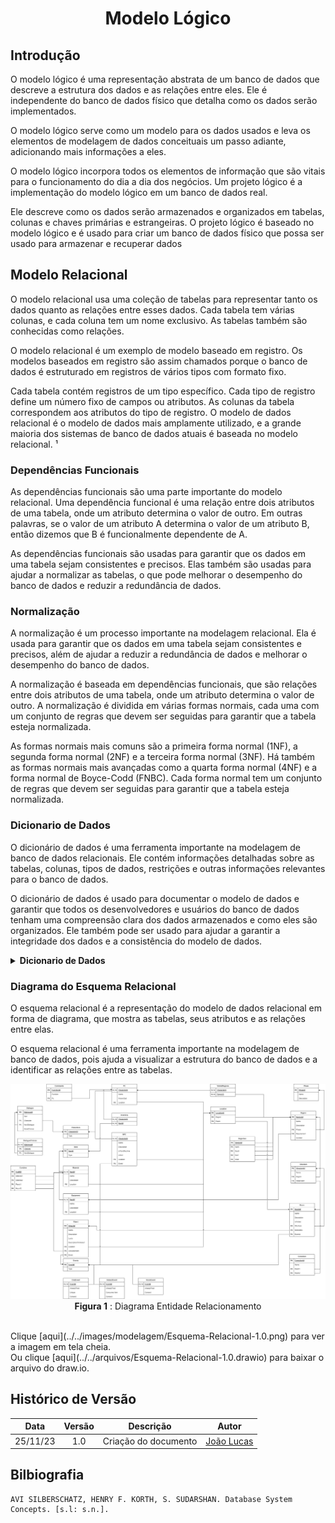 <center>

# <a>Modelo Lógico</a>
</center>

## <a>Introdução</a>
O modelo lógico é uma representação abstrata de um banco de dados que descreve a estrutura dos dados e as relações entre eles. Ele é independente do banco de dados físico que detalha como os dados serão implementados. 

O modelo lógico serve como um modelo para os dados usados e leva os elementos de modelagem de dados conceituais um passo adiante, adicionando mais informações a eles. 

O modelo lógico incorpora todos os elementos de informação que são vitais para o funcionamento do dia a dia dos negócios. Um projeto lógico é a implementação do modelo lógico em um banco de dados real. 

Ele descreve como os dados serão armazenados e organizados em tabelas, colunas e chaves primárias e estrangeiras. O projeto lógico é baseado no modelo lógico e é usado para criar um banco de dados físico que possa ser usado para armazenar e recuperar dados


## <a>Modelo Relacional</a>
O modelo relacional usa uma coleção de tabelas para representar tanto os dados quanto as relações entre esses dados. Cada tabela tem várias colunas, e cada coluna tem um nome exclusivo. As tabelas também são conhecidas como relações. 

O modelo relacional é um exemplo de modelo baseado em registro. Os modelos baseados em registro são assim chamados porque o banco de dados é estruturado em registros de vários tipos com formato fixo. 

Cada tabela contém registros de um tipo específico. Cada tipo de registro define um número fixo de campos ou atributos. As colunas da tabela correspondem aos atributos do tipo de registro. O modelo de dados relacional é o modelo de dados mais amplamente utilizado, e a grande maioria dos sistemas de banco de dados atuais é baseada no modelo relacional. ¹

### <a>Dependências Funcionais</a>
As dependências funcionais são uma parte importante do modelo relacional. Uma dependência funcional é uma relação entre dois atributos de uma tabela, onde um atributo determina o valor de outro. Em outras palavras, se o valor de um atributo A determina o valor de um atributo B, então dizemos que B é funcionalmente dependente de A.

 As dependências funcionais são usadas para garantir que os dados em uma tabela sejam consistentes e precisos. Elas também são usadas para ajudar a normalizar as tabelas, o que pode melhorar o desempenho do banco de dados e reduzir a redundância de dados.

### <a>Normalização</a>
A normalização é um processo importante na modelagem relacional. Ela é usada para garantir que os dados em uma tabela sejam consistentes e precisos, além de ajudar a reduzir a redundância de dados e melhorar o desempenho do banco de dados. 

A normalização é baseada em dependências funcionais, que são relações entre dois atributos de uma tabela, onde um atributo determina o valor de outro. A normalização é dividida em várias formas normais, cada uma com um conjunto de regras que devem ser seguidas para garantir que a tabela esteja normalizada. 

As formas normais mais comuns são a primeira forma normal (1NF), a segunda forma normal (2NF) e a terceira forma normal (3NF). Há também as formas normais mais avançadas como a quarta forma normal (4NF) e a forma normal de Boyce-Codd (FNBC). Cada forma normal tem um conjunto de regras que devem ser seguidas para garantir que a tabela esteja normalizada. 

### <a>Dicionario de Dados</a>
O dicionário de dados é uma ferramenta importante na modelagem de banco de dados relacionais. Ele contém informações detalhadas sobre as tabelas, colunas, tipos de dados, restrições e outras informações relevantes para o banco de dados. 

O dicionário de dados é usado para documentar o modelo de dados e garantir que todos os desenvolvedores e usuários do banco de dados tenham uma compreensão clara dos dados armazenados e como eles são organizados. Ele também pode ser usado para ajudar a garantir a integridade dos dados e a consistência do modelo de dados.

<details>
<summary><strong>Dicionario de Dados</strong></summary>
<center>
<table>
    <tr>
        <th style="text-align:center;vertical-align: middle; border: 1px solid #a3a3a3;">Tabela</th>
        <td style="text-align:center;vertical-align: middle; border: 1px solid #a3a3a3;" colspan="4">Phase</td>
    </tr>
    <tr>
        <th style="text-align:center;vertical-align: middle; border: 1px solid #a3a3a3;">Nome</th>
        <th style="text-align:center;vertical-align: middle; border: 1px solid #a3a3a3;">Descrição</th>
        <th style="text-align:center;vertical-align: middle; border: 1px solid #a3a3a3;">Tipo de Dado</th>
        <th style="text-align:center;vertical-align: middle; border: 1px solid #a3a3a3;">Tamanho</th>
        <th style="text-align:center;vertical-align: middle; border: 1px solid #a3a3a3;">Restrições de Dominio</th>
    </tr>
    <tr>
        <td style="text-align:center;vertical-align: middle; border: 1px solid #a3a3a3;">PhaseId</td>
        <td style="text-align:center;vertical-align: middle; border: 1px solid #a3a3a3;">Identificador unico da fase</td>
        <td style="text-align:center;vertical-align: middle; border: 1px solid #a3a3a3;">Serial</td>
        <td style="text-align:center;vertical-align: middle; border: 1px solid #a3a3a3;"></td>
        <td style="text-align:center;vertical-align: middle; border: 1px solid #a3a3a3;">PK</td>
    </tr>
    <tr>
        <td style="text-align:center;vertical-align: middle; border: 1px solid #a3a3a3;">Name</td>
        <td style="text-align:center;vertical-align: middle; border: 1px solid #a3a3a3;">Nome da fase</td>
        <td style="text-align:center;vertical-align: middle; border: 1px solid #a3a3a3;">Varchar</td>
        <td style="text-align:center;vertical-align: middle; border: 1px solid #a3a3a3;">20</td>
        <td style="text-align:center;vertical-align: middle; border: 1px solid #a3a3a3;">Unique / Not Null</td>
    </tr>
    <tr>
        <td style="text-align:center;vertical-align: middle; border: 1px solid #a3a3a3;">Description</td>
        <td style="text-align:center;vertical-align: middle; border: 1px solid #a3a3a3;">Descrição da fase</td>
        <td style="text-align:center;vertical-align: middle; border: 1px solid #a3a3a3;">Varchar</td>
        <td style="text-align:center;vertical-align: middle; border: 1px solid #a3a3a3;">250</td>
        <td style="text-align:center;vertical-align: middle; border: 1px solid #a3a3a3;">Not Null</td>
    </tr>
</table>
<table>
    <tr>
        <th style="text-align:center;vertical-align: middle; border: 1px solid #a3a3a3;">Tabela</th>
        <td style="text-align:center;vertical-align: middle; border: 1px solid #a3a3a3;" colspan="4">Region</td>
    </tr>
    <tr>
        <th style="text-align:center;vertical-align: middle; border: 1px solid #a3a3a3;">Nome</th>
        <th style="text-align:center;vertical-align: middle; border: 1px solid #a3a3a3;">Descrição</th>
        <th style="text-align:center;vertical-align: middle; border: 1px solid #a3a3a3;">Tipo de Dado</th>
        <th style="text-align:center;vertical-align: middle; border: 1px solid #a3a3a3;">Tamanho</th>
        <th style="text-align:center;vertical-align: middle; border: 1px solid #a3a3a3;">Restrições de Dominio</th>
    </tr>
    <tr>
        <td style="text-align:center;vertical-align: middle; border: 1px solid #a3a3a3;">RegionId</td>
        <td style="text-align:center;vertical-align: middle; border: 1px solid #a3a3a3;">Identificador unico da região</td>
        <td style="text-align:center;vertical-align: middle; border: 1px solid #a3a3a3;">Serial</td>
        <td style="text-align:center;vertical-align: middle; border: 1px solid #a3a3a3;"></td>
        <td style="text-align:center;vertical-align: middle; border: 1px solid #a3a3a3;">PK</td>
    </tr>
    <tr>
        <td style="text-align:center;vertical-align: middle; border: 1px solid #a3a3a3;">Name</td>
        <td style="text-align:center;vertical-align: middle; border: 1px solid #a3a3a3;">Nome da região</td>
        <td style="text-align:center;vertical-align: middle; border: 1px solid #a3a3a3;">Varchar</td>
        <td style="text-align:center;vertical-align: middle; border: 1px solid #a3a3a3;">20</td>
        <td style="text-align:center;vertical-align: middle; border: 1px solid #a3a3a3;">Unique / Not Null</td>
    </tr>
    <tr>
        <td style="text-align:center;vertical-align: middle; border: 1px solid #a3a3a3;">Description</td>
        <td style="text-align:center;vertical-align: middle; border: 1px solid #a3a3a3;">Descrição da região</td>
        <td style="text-align:center;vertical-align: middle; border: 1px solid #a3a3a3;">Varchar</td>
        <td style="text-align:center;vertical-align: middle; border: 1px solid #a3a3a3;">250</td>
        <td style="text-align:center;vertical-align: middle; border: 1px solid #a3a3a3;">Not Null</td>
    </tr>
    <tr>
        <td style="text-align:center;vertical-align: middle; border: 1px solid #a3a3a3;">Phase</td>
        <td style="text-align:center;vertical-align: middle; border: 1px solid #a3a3a3;">Chave estrangeira para <br>fase que a região Pertence</td>
        <td style="text-align:center;vertical-align: middle; border: 1px solid #a3a3a3;">Int</td>
        <td style="text-align:center;vertical-align: middle; border: 1px solid #a3a3a3;"></td>
        <td style="text-align:center;vertical-align: middle; border: 1px solid #a3a3a3;">FK / Not Null</td>
    </tr>
    <tr>
        <td style="text-align:center;vertical-align: middle; border: 1px solid #a3a3a3;">Requirement</td>
        <td style="text-align:center;vertical-align: middle; border: 1px solid #a3a3a3;">Chave estrangeira para <br>Equipment que representa um item <br>necessario para entrar na regiao</td>
        <td style="text-align:center;vertical-align: middle; border: 1px solid #a3a3a3;">Int</td>
        <td style="text-align:center;vertical-align: middle; border: 1px solid #a3a3a3;"></td>
        <td style="text-align:center;vertical-align: middle; border: 1px solid #a3a3a3;">FK</td>
    </tr>
    <tr>
        <td style="text-align:center;vertical-align: middle; border: 1px solid #a3a3a3;">IsVisited</td>
        <td style="text-align:center;vertical-align: middle; border: 1px solid #a3a3a3;">Marcador de região nunca visitada</td>
        <td style="text-align:center;vertical-align: middle; border: 1px solid #a3a3a3;">Boolean</td>
        <td style="text-align:center;vertical-align: middle; border: 1px solid #a3a3a3;"></td>
        <td style="text-align:center;vertical-align: middle; border: 1px solid #a3a3a3;">Default FALSE</td>
    </tr>
</table>
<table>
    <tr>
        <th style="text-align:center;vertical-align: middle; border: 1px solid #a3a3a3;">Tabela</th>
        <td style="text-align:center;vertical-align: middle; border: 1px solid #a3a3a3;" colspan="4">RegionGeo</td>
    </tr>
    <tr>
        <th style="text-align:center;vertical-align: middle; border: 1px solid #a3a3a3;">Nome</th>
        <th style="text-align:center;vertical-align: middle; border: 1px solid #a3a3a3;">Descrição</th>
        <th style="text-align:center;vertical-align: middle; border: 1px solid #a3a3a3;">Tipo de Dado</th>
        <th style="text-align:center;vertical-align: middle; border: 1px solid #a3a3a3;">Tamanho</th>
        <th style="text-align:center;vertical-align: middle; border: 1px solid #a3a3a3;">Restrições de Dominio</th>
    </tr>
    <tr>
        <td style="text-align:center;vertical-align: middle; border: 1px solid #a3a3a3;">RegionId</td>
        <td style="text-align:center;vertical-align: middle; border: 1px solid #a3a3a3;">Chave estrangeira para regiao e<br>Identificador unico de RegionGeo</td>
        <td style="text-align:center;vertical-align: middle; border: 1px solid #a3a3a3;">Int</td>
        <td style="text-align:center;vertical-align: middle; border: 1px solid #a3a3a3;"></td>
        <td style="text-align:center;vertical-align: middle; border: 1px solid #a3a3a3;">PK / FK</td>
    </tr>
    <tr>
        <td style="text-align:center;vertical-align: middle; border: 1px solid #a3a3a3;">North</td>
        <td style="text-align:center;vertical-align: middle; border: 1px solid #a3a3a3;">Chave estrangeira referenciando <br>o id da região que intentifica a região Norte</td>
        <td style="text-align:center;vertical-align: middle; border: 1px solid #a3a3a3;">Int</td>
        <td style="text-align:center;vertical-align: middle; border: 1px solid #a3a3a3;"></td>
        <td style="text-align:center;vertical-align: middle; border: 1px solid #a3a3a3;">FK</td>
    </tr>
    <tr>
        <td style="text-align:center;vertical-align: middle; border: 1px solid #a3a3a3;">South</td>
        <td style="text-align:center;vertical-align: middle; border: 1px solid #a3a3a3;">Chave estrangeira referenciando <br>o id da região que intentifica a região Sul</td>
        <td style="text-align:center;vertical-align: middle; border: 1px solid #a3a3a3;">Int</td>
        <td style="text-align:center;vertical-align: middle; border: 1px solid #a3a3a3;"></td>
        <td style="text-align:center;vertical-align: middle; border: 1px solid #a3a3a3;">FK</td>
    </tr>
    <tr>
        <td style="text-align:center;vertical-align: middle; border: 1px solid #a3a3a3;">East</td>
        <td style="text-align:center;vertical-align: middle; border: 1px solid #a3a3a3;">Chave estrangeira referenciando <br>o id da região que intentifica a região Leste</td>
        <td style="text-align:center;vertical-align: middle; border: 1px solid #a3a3a3;">Int</td>
        <td style="text-align:center;vertical-align: middle; border: 1px solid #a3a3a3;"></td>
        <td style="text-align:center;vertical-align: middle; border: 1px solid #a3a3a3;">FK</td>
    </tr>
    <tr>
        <td style="text-align:center;vertical-align: middle; border: 1px solid #a3a3a3;">West</td>
        <td style="text-align:center;vertical-align: middle; border: 1px solid #a3a3a3;">Chave estrangeira referenciando <br>o id da região que intentifica a região Oeste</td>
        <td style="text-align:center;vertical-align: middle; border: 1px solid #a3a3a3;">Int</td>
        <td style="text-align:center;vertical-align: middle; border: 1px solid #a3a3a3;"></td>
        <td style="text-align:center;vertical-align: middle; border: 1px solid #a3a3a3;">FK</td>
    </tr>
</table>
<table>
    <tr>
        <th style="text-align:center;vertical-align: middle; border: 1px solid #a3a3a3;">Tabela</th>
        <td style="text-align:center;vertical-align: middle; border: 1px solid #a3a3a3;" colspan="4">VisitedRegions</td>
    </tr>
    <tr>
        <th style="text-align:center;vertical-align: middle; border: 1px solid #a3a3a3;">Nome</th>
        <th style="text-align:center;vertical-align: middle; border: 1px solid #a3a3a3;">Descrição</th>
        <th style="text-align:center;vertical-align: middle; border: 1px solid #a3a3a3;">Tipo de Dado</th>
        <th style="text-align:center;vertical-align: middle; border: 1px solid #a3a3a3;">Tamanho</th>
        <th style="text-align:center;vertical-align: middle; border: 1px solid #a3a3a3;">Restrições de Dominio</th>
    </tr>
    <tr>
        <td style="text-align:center;vertical-align: middle; border: 1px solid #a3a3a3;">CharacterId</td>
        <td style="text-align:center;vertical-align: middle; border: 1px solid #a3a3a3;">Id do PC que visitou<br> determinadas regiôes</td>
        <td style="text-align:center;vertical-align: middle; border: 1px solid #a3a3a3;">Int</td>
        <td style="text-align:center;vertical-align: middle; border: 1px solid #a3a3a3;"></td>
        <td style="text-align:center;vertical-align: middle; border: 1px solid #a3a3a3;">PK / FK</td>
    </tr>
    <tr>
        <td style="text-align:center;vertical-align: middle; border: 1px solid #a3a3a3;">RegionId</td>
        <td style="text-align:center;vertical-align: middle; border: 1px solid #a3a3a3;">Id da Região que determinado <br>PC Visitou</td>
        <td style="text-align:center;vertical-align: middle; border: 1px solid #a3a3a3;">Int</td>
        <td style="text-align:center;vertical-align: middle; border: 1px solid #a3a3a3;"></td>
        <td style="text-align:center;vertical-align: middle; border: 1px solid #a3a3a3;">PK / FK</td>
    </tr>
</table>
<table>
    <tr>
        <th style="text-align:center;vertical-align: middle; border: 1px solid #a3a3a3;">Tabela</th>
        <td style="text-align:center;vertical-align: middle; border: 1px solid #a3a3a3;" colspan="4">Structure</td>
    </tr>
    <tr>
        <th style="text-align:center;vertical-align: middle; border: 1px solid #a3a3a3;">Nome</th>
        <th style="text-align:center;vertical-align: middle; border: 1px solid #a3a3a3;">Descrição</th>
        <th style="text-align:center;vertical-align: middle; border: 1px solid #a3a3a3;">Tipo de Dado</th>
        <th style="text-align:center;vertical-align: middle; border: 1px solid #a3a3a3;">Tamanho</th>
        <th style="text-align:center;vertical-align: middle; border: 1px solid #a3a3a3;">Restrições de Dominio</th>
    </tr>
    <tr>
        <td style="text-align:center;vertical-align: middle; border: 1px solid #a3a3a3;">StrucutureId</td>
        <td style="text-align:center;vertical-align: middle; border: 1px solid #a3a3a3;">Identificador Unico de Estrutura</td>
        <td style="text-align:center;vertical-align: middle; border: 1px solid #a3a3a3;">Serial</td>
        <td style="text-align:center;vertical-align: middle; border: 1px solid #a3a3a3;"></td>
        <td style="text-align:center;vertical-align: middle; border: 1px solid #a3a3a3;">PK</td>
    </tr>
        <tr>
        <td style="text-align:center;vertical-align: middle; border: 1px solid #a3a3a3;">Name</td>
        <td style="text-align:center;vertical-align: middle; border: 1px solid #a3a3a3;">Nome da estrutura</td>
        <td style="text-align:center;vertical-align: middle; border: 1px solid #a3a3a3;">Varchar</td>
        <td style="text-align:center;vertical-align: middle; border: 1px solid #a3a3a3;">20</td>
        <td style="text-align:center;vertical-align: middle; border: 1px solid #a3a3a3;">Unique / Not Null</td>
    </tr>
        <tr>
        <td style="text-align:center;vertical-align: middle; border: 1px solid #a3a3a3;">Region</td>
        <td style="text-align:center;vertical-align: middle; border: 1px solid #a3a3a3;">Chave estrangeira que informa a <br>região que a estrutura pertence</td>
        <td style="text-align:center;vertical-align: middle; border: 1px solid #a3a3a3;">Int</td>
        <td style="text-align:center;vertical-align: middle; border: 1px solid #a3a3a3;"></td>
        <td style="text-align:center;vertical-align: middle; border: 1px solid #a3a3a3;">FK / Not Null</td>
    </tr>
        <tr>
        <td style="text-align:center;vertical-align: middle; border: 1px solid #a3a3a3;">InitialRoom</td>
        <td style="text-align:center;vertical-align: middle; border: 1px solid #a3a3a3;">Chave estrangeira que informa a<br>Sala inicial da estrutura</td>
        <td style="text-align:center;vertical-align: middle; border: 1px solid #a3a3a3;">Int</td>
        <td style="text-align:center;vertical-align: middle; border: 1px solid #a3a3a3;"></td>
        <td style="text-align:center;vertical-align: middle; border: 1px solid #a3a3a3;">FK / Not Null</td>
    </tr>
</table>
<table>
    <tr>
        <th style="text-align:center;vertical-align: middle; border: 1px solid #a3a3a3;">Tabela</th>
        <td style="text-align:center;vertical-align: middle; border: 1px solid #a3a3a3;" colspan="4">Room</td>
    </tr>
    <tr>
        <th style="text-align:center;vertical-align: middle; border: 1px solid #a3a3a3;">Nome</th>
        <th style="text-align:center;vertical-align: middle; border: 1px solid #a3a3a3;">Descrição</th>
        <th style="text-align:center;vertical-align: middle; border: 1px solid #a3a3a3;">Tipo de Dado</th>
        <th style="text-align:center;vertical-align: middle; border: 1px solid #a3a3a3;">Tamanho</th>
        <th style="text-align:center;vertical-align: middle; border: 1px solid #a3a3a3;">Restrições de Dominio</th>
    </tr>
    <tr>
        <td style="text-align:center;vertical-align: middle; border: 1px solid #a3a3a3;">RoomId</td>
        <td style="text-align:center;vertical-align: middle; border: 1px solid #a3a3a3;">Identificador Unico de room</td>
        <td style="text-align:center;vertical-align: middle; border: 1px solid #a3a3a3;">Serial</td>
        <td style="text-align:center;vertical-align: middle; border: 1px solid #a3a3a3;"></td>
        <td style="text-align:center;vertical-align: middle; border: 1px solid #a3a3a3;">PK</td>
    </tr>
    <tr>
        <td style="text-align:center;vertical-align: middle; border: 1px solid #a3a3a3;">Name</td>
        <td style="text-align:center;vertical-align: middle; border: 1px solid #a3a3a3;">Nome da sala</td>
        <td style="text-align:center;vertical-align: middle; border: 1px solid #a3a3a3;">Varchar</td>
        <td style="text-align:center;vertical-align: middle; border: 1px solid #a3a3a3;">20</td>
        <td style="text-align:center;vertical-align: middle; border: 1px solid #a3a3a3;">Unique / Not Null</td>
    </tr>
    <tr>
        <td style="text-align:center;vertical-align: middle; border: 1px solid #a3a3a3;">Description</td>
        <td style="text-align:center;vertical-align: middle; border: 1px solid #a3a3a3;">Descrição da sala</td>
        <td style="text-align:center;vertical-align: middle; border: 1px solid #a3a3a3;">Varchar</td>
        <td style="text-align:center;vertical-align: middle; border: 1px solid #a3a3a3;">250</td>
        <td style="text-align:center;vertical-align: middle; border: 1px solid #a3a3a3;">Not Null</td>
    </tr>
    <tr>
        <td style="text-align:center;vertical-align: middle; border: 1px solid #a3a3a3;">IsVisited</td>
        <td style="text-align:center;vertical-align: middle; border: 1px solid #a3a3a3;">Marcador de Sala nunca visitada</td>
        <td style="text-align:center;vertical-align: middle; border: 1px solid #a3a3a3;">Boolean</td>
        <td style="text-align:center;vertical-align: middle; border: 1px solid #a3a3a3;"></td>
        <td style="text-align:center;vertical-align: middle; border: 1px solid #a3a3a3;">Default FALSE</td>
    </tr>
    <tr>
        <td style="text-align:center;vertical-align: middle; border: 1px solid #a3a3a3;">Structure</td>
        <td style="text-align:center;vertical-align: middle; border: 1px solid #a3a3a3;">Chave estrangeira que informa a <br>Estrutura que a sala pertence</td>
        <td style="text-align:center;vertical-align: middle; border: 1px solid #a3a3a3;">Int</td>
        <td style="text-align:center;vertical-align: middle; border: 1px solid #a3a3a3;"></td>
        <td style="text-align:center;vertical-align: middle; border: 1px solid #a3a3a3;">FK / Not Null</td>
    <tr>
        <td style="text-align:center;vertical-align: middle; border: 1px solid #a3a3a3;">BlockedBy</td>
        <td style="text-align:center;vertical-align: middle; border: 1px solid #a3a3a3;">Chave estrangeira que informa se um <br>Objeto bloquear uma sala</td>
        <td style="text-align:center;vertical-align: middle; border: 1px solid #a3a3a3;">int</td>
        <td style="text-align:center;vertical-align: middle; border: 1px solid #a3a3a3;"></td>
        <td style="text-align:center;vertical-align: middle; border: 1px solid #a3a3a3;">FK</td>
    </tr>
    <tr>
        <td style="text-align:center;vertical-align: middle; border: 1px solid #a3a3a3;">EventId</td>
        <td style="text-align:center;vertical-align: middle; border: 1px solid #a3a3a3;">Chave estrangeira que informa um<br>Evento que pode ser gerado</td>
        <td style="text-align:center;vertical-align: middle; border: 1px solid #a3a3a3;">Int</td>
        <td style="text-align:center;vertical-align: middle; border: 1px solid #a3a3a3;"></td>
        <td style="text-align:center;vertical-align: middle; border: 1px solid #a3a3a3;">FK</td>
    </tr>   
</table>
<table>
    <tr>
        <th style="text-align:center;vertical-align: middle; border: 1px solid #a3a3a3;">Tabela</th>
        <td style="text-align:center;vertical-align: middle; border: 1px solid #a3a3a3;" colspan="4">Conection</td>
    </tr>
    <tr>
        <th style="text-align:center;vertical-align: middle; border: 1px solid #a3a3a3;">Nome</th>
        <th style="text-align:center;vertical-align: middle; border: 1px solid #a3a3a3;">Descrição</th>
        <th style="text-align:center;vertical-align: middle; border: 1px solid #a3a3a3;">Tipo de Dado</th>
        <th style="text-align:center;vertical-align: middle; border: 1px solid #a3a3a3;">Tamanho</th>
        <th style="text-align:center;vertical-align: middle; border: 1px solid #a3a3a3;">Restrições de Dominio</th>
    </tr>
    <tr>
        <td style="text-align:center;vertical-align: middle; border: 1px solid #a3a3a3;">ConectionId</td>
        <td style="text-align:center;vertical-align: middle; border: 1px solid #a3a3a3;">Identificador Unico da conexão</td>
        <td style="text-align:center;vertical-align: middle; border: 1px solid #a3a3a3;">Serial</td>
        <td style="text-align:center;vertical-align: middle; border: 1px solid #a3a3a3;"></td>
        <td style="text-align:center;vertical-align: middle; border: 1px solid #a3a3a3;">PK</td>
    </tr>
    <tr>
        <td style="text-align:center;vertical-align: middle; border: 1px solid #a3a3a3;">Name</td>
        <td style="text-align:center;vertical-align: middle; border: 1px solid #a3a3a3;">Nome da conexão</td>
        <td style="text-align:center;vertical-align: middle; border: 1px solid #a3a3a3;">Varchar</td>
        <td style="text-align:center;vertical-align: middle; border: 1px solid #a3a3a3;">20</td>
        <td style="text-align:center;vertical-align: middle; border: 1px solid #a3a3a3;">Not Null</td>
    </tr>
    <tr>
        <td style="text-align:center;vertical-align: middle; border: 1px solid #a3a3a3;">Room1</td>
        <td style="text-align:center;vertical-align: middle; border: 1px solid #a3a3a3;">Id do quarto que esta conectado</td>
        <td style="text-align:center;vertical-align: middle; border: 1px solid #a3a3a3;">Int</td>
        <td style="text-align:center;vertical-align: middle; border: 1px solid #a3a3a3;"></td>
        <td style="text-align:center;vertical-align: middle; border: 1px solid #a3a3a3;">FK</td>
    </tr>
        <tr>
        <td style="text-align:center;vertical-align: middle; border: 1px solid #a3a3a3;">Room2</td>
        <td style="text-align:center;vertical-align: middle; border: 1px solid #a3a3a3;">Id do outro quarto que esta conectado</td>
        <td style="text-align:center;vertical-align: middle; border: 1px solid #a3a3a3;">Int</td>
        <td style="text-align:center;vertical-align: middle; border: 1px solid #a3a3a3;"></td>
        <td style="text-align:center;vertical-align: middle; border: 1px solid #a3a3a3;">FK</td>
    </tr>
</table>
<table>
    <tr>
        <th style="text-align:center;vertical-align: middle; border: 1px solid #a3a3a3;">Tabela</th>
        <td style="text-align:center;vertical-align: middle; border: 1px solid #a3a3a3;" colspan="4">Location</td>
    </tr>
    <tr>
        <th style="text-align:center;vertical-align: middle; border: 1px solid #a3a3a3;">Nome</th>
        <th style="text-align:center;vertical-align: middle; border: 1px solid #a3a3a3;">Descrição</th>
        <th style="text-align:center;vertical-align: middle; border: 1px solid #a3a3a3;">Tipo de Dado</th>
        <th style="text-align:center;vertical-align: middle; border: 1px solid #a3a3a3;">Tamanho</th>
        <th style="text-align:center;vertical-align: middle; border: 1px solid #a3a3a3;">Restrições de Dominio</th>
    </tr>
    <tr>
        <td style="text-align:center;vertical-align: middle; border: 1px solid #a3a3a3;">LocationId</td>
        <td style="text-align:center;vertical-align: middle; border: 1px solid #a3a3a3;">Identificador unico da localização</td>
        <td style="text-align:center;vertical-align: middle; border: 1px solid #a3a3a3;">Serial</td>
        <td style="text-align:center;vertical-align: middle; border: 1px solid #a3a3a3;"></td>
        <td style="text-align:center;vertical-align: middle; border: 1px solid #a3a3a3;">PK</td>
    </tr>
    <tr>
        <td style="text-align:center;vertical-align: middle; border: 1px solid #a3a3a3;">Region</td>
        <td style="text-align:center;vertical-align: middle; border: 1px solid #a3a3a3;">Chave estrangeira que informa <br>a região da localização</td>
        <td style="text-align:center;vertical-align: middle; border: 1px solid #a3a3a3;">Int</td>
        <td style="text-align:center;vertical-align: middle; border: 1px solid #a3a3a3;"></td>
        <td style="text-align:center;vertical-align: middle; border: 1px solid #a3a3a3;">FK / Not Null</td>
    </tr>
    <tr>
        <td style="text-align:center;vertical-align: middle; border: 1px solid #a3a3a3;">Room</td>
        <td style="text-align:center;vertical-align: middle; border: 1px solid #a3a3a3;">Chave estrangeira que informa <br>a sala da localização caso tenha</td>
        <td style="text-align:center;vertical-align: middle; border: 1px solid #a3a3a3;">Int</td>
        <td style="text-align:center;vertical-align: middle; border: 1px solid #a3a3a3;"></td>
        <td style="text-align:center;vertical-align: middle; border: 1px solid #a3a3a3;">FK</td>
    </tr>
</table>
<table>
    <tr>
        <th style="text-align:center;vertical-align: middle; border: 1px solid #a3a3a3;">Tabela</th>
        <td style="text-align:center;vertical-align: middle; border: 1px solid #a3a3a3;" colspan="4">Events</td>
    </tr>
    <tr>
        <th style="text-align:center;vertical-align: middle; border: 1px solid #a3a3a3;">Nome</th>
        <th style="text-align:center;vertical-align: middle; border: 1px solid #a3a3a3;">Descrição</th>
        <th style="text-align:center;vertical-align: middle; border: 1px solid #a3a3a3;">Tipo de Dado</th>
        <th style="text-align:center;vertical-align: middle; border: 1px solid #a3a3a3;">Tamanho</th>
        <th style="text-align:center;vertical-align: middle; border: 1px solid #a3a3a3;">Restrições de Dominio</th>
    </tr>
    <tr>
        <td style="text-align:center;vertical-align: middle; border: 1px solid #a3a3a3;">EventId</td>
        <td style="text-align:center;vertical-align: middle; border: 1px solid #a3a3a3;">Identificador de Evento</td>
        <td style="text-align:center;vertical-align: middle; border: 1px solid #a3a3a3;">Serial</td>
        <td style="text-align:center;vertical-align: middle; border: 1px solid #a3a3a3;"></td>
        <td style="text-align:center;vertical-align: middle; border: 1px solid #a3a3a3;">PK</td>
    </tr>
    <tr>
        <td style="text-align:center;vertical-align: middle; border: 1px solid #a3a3a3;">Type</td>
        <td style="text-align:center;vertical-align: middle; border: 1px solid #a3a3a3;">Identidica o tipo do evento</td>
        <td style="text-align:center;vertical-align: middle; border: 1px solid #a3a3a3;">Varchar</td>
        <td style="text-align:center;vertical-align: middle; border: 1px solid #a3a3a3;">10</td>
        <td style="text-align:center;vertical-align: middle; border: 1px solid #a3a3a3;">Not Null</td>
    </tr>
</table>
<table>
    <tr>
        <th style="text-align:center;vertical-align: middle; border: 1px solid #a3a3a3;">Tabela</th>
        <td style="text-align:center;vertical-align: middle; border: 1px solid #a3a3a3;" colspan="4">ChatEvent</td>
    </tr>
    <tr>
        <th style="text-align:center;vertical-align: middle; border: 1px solid #a3a3a3;">Nome</th>
        <th style="text-align:center;vertical-align: middle; border: 1px solid #a3a3a3;">Descrição</th>
        <th style="text-align:center;vertical-align: middle; border: 1px solid #a3a3a3;">Tipo de Dado</th>
        <th style="text-align:center;vertical-align: middle; border: 1px solid #a3a3a3;">Tamanho</th>
        <th style="text-align:center;vertical-align: middle; border: 1px solid #a3a3a3;">Restrições de Dominio</th>
    </tr>
        <tr>
        <td style="text-align:center;vertical-align: middle; border: 1px solid #a3a3a3;">EventId</td>
        <td style="text-align:center;vertical-align: middle; border: 1px solid #a3a3a3;">Chave estrangeira para Events e <br>Identificador de Evento</td>
        <td style="text-align:center;vertical-align: middle; border: 1px solid #a3a3a3;">Int</td>
        <td style="text-align:center;vertical-align: middle; border: 1px solid #a3a3a3;"></td>
        <td style="text-align:center;vertical-align: middle; border: 1px solid #a3a3a3;">FK / PK</td>
    </tr>
    <tr>
        <td style="text-align:center;vertical-align: middle; border: 1px solid #a3a3a3;">Unique</td>
        <td style="text-align:center;vertical-align: middle; border: 1px solid #a3a3a3;">Define se o evento acontece <br>apenas uma vez</td>
        <td style="text-align:center;vertical-align: middle; border: 1px solid #a3a3a3;">Boolean</td>
        <td style="text-align:center;vertical-align: middle; border: 1px solid #a3a3a3;"></td>
        <td style="text-align:center;vertical-align: middle; border: 1px solid #a3a3a3;">Not Null</td>
    </tr>
    <tr>
        <td style="text-align:center;vertical-align: middle; border: 1px solid #a3a3a3;">AlreadyFired</td>
        <td style="text-align:center;vertical-align: middle; border: 1px solid #a3a3a3;">Marcador para registrar <br>se o evento ja aconteceu</td>
        <td style="text-align:center;vertical-align: middle; border: 1px solid #a3a3a3;">Boolean</td>
        <td style="text-align:center;vertical-align: middle; border: 1px solid #a3a3a3;"></td>
        <td style="text-align:center;vertical-align: middle; border: 1px solid #a3a3a3;">Default False</td>
    </tr>
    <tr>
        <td style="text-align:center;vertical-align: middle; border: 1px solid #a3a3a3;">Comand</td>
        <td style="text-align:center;vertical-align: middle; border: 1px solid #a3a3a3;">Representa um linha de <br>comando em SQL que o sgbd vai realizar <br>quando o evento for chamado</td>
        <td style="text-align:center;vertical-align: middle; border: 1px solid #a3a3a3;">Varchar</td>
        <td style="text-align:center;vertical-align: middle; border: 1px solid #a3a3a3;">250</td>
        <td style="text-align:center;vertical-align: middle; border: 1px solid #a3a3a3;">Not Null</td>
    </tr>
</table>
<table>
    <tr>
        <th style="text-align:center;vertical-align: middle; border: 1px solid #a3a3a3;">Tabela</th>
        <td style="text-align:center;vertical-align: middle; border: 1px solid #a3a3a3;" colspan="4">InteractEvent</td>
    </tr>
    <tr>
        <th style="text-align:center;vertical-align: middle; border: 1px solid #a3a3a3;">Nome</th>
        <th style="text-align:center;vertical-align: middle; border: 1px solid #a3a3a3;">Descrição</th>
        <th style="text-align:center;vertical-align: middle; border: 1px solid #a3a3a3;">Tipo de Dado</th>
        <th style="text-align:center;vertical-align: middle; border: 1px solid #a3a3a3;">Tamanho</th>
        <th style="text-align:center;vertical-align: middle; border: 1px solid #a3a3a3;">Restrições de Dominio</th>
    </tr>
    </tr>
        <tr>
        <td style="text-align:center;vertical-align: middle; border: 1px solid #a3a3a3;">EventId</td>
        <td style="text-align:center;vertical-align: middle; border: 1px solid #a3a3a3;">Chave estrangeira para Events e <br>Identificador de Evento</td>
        <td style="text-align:center;vertical-align: middle; border: 1px solid #a3a3a3;">Int</td>
        <td style="text-align:center;vertical-align: middle; border: 1px solid #a3a3a3;"></td>
        <td style="text-align:center;vertical-align: middle; border: 1px solid #a3a3a3;">FK / PK</td>
    </tr>
    <tr>
        <td style="text-align:center;vertical-align: middle; border: 1px solid #a3a3a3;">AlreadyFired</td>
        <td style="text-align:center;vertical-align: middle; border: 1px solid #a3a3a3;">Marcador para registrar <br>se o evento ja aconteceu</td>
        <td style="text-align:center;vertical-align: middle; border: 1px solid #a3a3a3;">Boolean</td>
        <td style="text-align:center;vertical-align: middle; border: 1px solid #a3a3a3;"></td>
        <td style="text-align:center;vertical-align: middle; border: 1px solid #a3a3a3;">Default False</td>
    </tr>
    <tr>
        <td style="text-align:center;vertical-align: middle; border: 1px solid #a3a3a3;">ConsumesItem</td>
        <td style="text-align:center;vertical-align: middle; border: 1px solid #a3a3a3;">Define se o evento Consume <br>O item utilizado na interação</td>
        <td style="text-align:center;vertical-align: middle; border: 1px solid #a3a3a3;">Boolean</td>
        <td style="text-align:center;vertical-align: middle; border: 1px solid #a3a3a3;"></td>
        <td style="text-align:center;vertical-align: middle; border: 1px solid #a3a3a3;">Not Null</td>
    </tr>
    <tr>
        <td style="text-align:center;vertical-align: middle; border: 1px solid #a3a3a3;">Comand</td>
        <td style="text-align:center;vertical-align: middle; border: 1px solid #a3a3a3;">Representa um linha de <br>comando em SQL que o sgbd vai realizar <br>quando o evento for chamado</td>
        <td style="text-align:center;vertical-align: middle; border: 1px solid #a3a3a3;">Varchar</td>
        <td style="text-align:center;vertical-align: middle; border: 1px solid #a3a3a3;">250</td>
        <td style="text-align:center;vertical-align: middle; border: 1px solid #a3a3a3;">Not Null</td>
    </tr>
</table>
<table>
    <tr>
        <th style="text-align:center;vertical-align: middle; border: 1px solid #a3a3a3;">Tabela</th>
        <td style="text-align:center;vertical-align: middle; border: 1px solid #a3a3a3;" colspan="4">RoomEvent</td>
    </tr>
    <tr>
        <th style="text-align:center;vertical-align: middle; border: 1px solid #a3a3a3;">Nome</th>
        <th style="text-align:center;vertical-align: middle; border: 1px solid #a3a3a3;">Descrição</th>
        <th style="text-align:center;vertical-align: middle; border: 1px solid #a3a3a3;">Tipo de Dado</th>
        <th style="text-align:center;vertical-align: middle; border: 1px solid #a3a3a3;">Tamanho</th>
        <th style="text-align:center;vertical-align: middle; border: 1px solid #a3a3a3;">Restrições de Dominio</th>
    </tr>
    </tr>
        <tr>
        <td style="text-align:center;vertical-align: middle; border: 1px solid #a3a3a3;">EventId</td>
        <td style="text-align:center;vertical-align: middle; border: 1px solid #a3a3a3;">Chave estrangeira para Events e <br>Identificador de Evento</td>
        <td style="text-align:center;vertical-align: middle; border: 1px solid #a3a3a3;">Int</td>
        <td style="text-align:center;vertical-align: middle; border: 1px solid #a3a3a3;"></td>
        <td style="text-align:center;vertical-align: middle; border: 1px solid #a3a3a3;">FK / PK</td>
    </tr>
    <tr>
        <td style="text-align:center;vertical-align: middle; border: 1px solid #a3a3a3;">AlreadyFired</td>
        <td style="text-align:center;vertical-align: middle; border: 1px solid #a3a3a3;">Marcador para registrar <br>se o evento ja aconteceu</td>
        <td style="text-align:center;vertical-align: middle; border: 1px solid #a3a3a3;">Boolean</td>
        <td style="text-align:center;vertical-align: middle; border: 1px solid #a3a3a3;"></td>
        <td style="text-align:center;vertical-align: middle; border: 1px solid #a3a3a3;">Default False</td>
    </tr>
    <tr>
        <td style="text-align:center;vertical-align: middle; border: 1px solid #a3a3a3;">Comand</td>
        <td style="text-align:center;vertical-align: middle; border: 1px solid #a3a3a3;">Representa um linha de <br>comando em SQL que o sgbd vai realizar <br>quando o evento for chamado</td>
        <td style="text-align:center;vertical-align: middle; border: 1px solid #a3a3a3;">Varchar</td>
        <td style="text-align:center;vertical-align: middle; border: 1px solid #a3a3a3;">250</td>
        <td style="text-align:center;vertical-align: middle; border: 1px solid #a3a3a3;">Not Null</td>
    </tr>
</table>
<table>
    <tr>
        <th style="text-align:center;vertical-align: middle; border: 1px solid #a3a3a3;">Tabela</th>
        <td style="text-align:center;vertical-align: middle; border: 1px solid #a3a3a3;" colspan="4">Object</td>
    </tr>
    <tr>
        <th style="text-align:center;vertical-align: middle; border: 1px solid #a3a3a3;">Nome</th>
        <th style="text-align:center;vertical-align: middle; border: 1px solid #a3a3a3;">Descrição</th>
        <th style="text-align:center;vertical-align: middle; border: 1px solid #a3a3a3;">Tipo de Dado</th>
        <th style="text-align:center;vertical-align: middle; border: 1px solid #a3a3a3;">Tamanho</th>
        <th style="text-align:center;vertical-align: middle; border: 1px solid #a3a3a3;">Restrições de Dominio</th>
    </tr>
    <tr>
        <td style="text-align:center;vertical-align: middle; border: 1px solid #a3a3a3;">ObjectId</td>
        <td style="text-align:center;vertical-align: middle; border: 1px solid #a3a3a3;">Identificador Unico <br>de Objeto</td>
        <td style="text-align:center;vertical-align: middle; border: 1px solid #a3a3a3;">Serial</td>
        <td style="text-align:center;vertical-align: middle; border: 1px solid #a3a3a3;"></td>
        <td style="text-align:center;vertical-align: middle; border: 1px solid #a3a3a3;">PK</td>
    </tr>
    <tr>
        <td style="text-align:center;vertical-align: middle; border: 1px solid #a3a3a3;">Name</td>
        <td style="text-align:center;vertical-align: middle; border: 1px solid #a3a3a3;">Nome do Objeto</td>
        <td style="text-align:center;vertical-align: middle; border: 1px solid #a3a3a3;">Varchar</td>
        <td style="text-align:center;vertical-align: middle; border: 1px solid #a3a3a3;">20</td>
        <td style="text-align:center;vertical-align: middle; border: 1px solid #a3a3a3;">Not Null</td>
    </tr>
    <tr>
        <td style="text-align:center;vertical-align: middle; border: 1px solid #a3a3a3;">Description</td>
        <td style="text-align:center;vertical-align: middle; border: 1px solid #a3a3a3;">Descrição do Objeto</td>
        <td style="text-align:center;vertical-align: middle; border: 1px solid #a3a3a3;">Varchar</td>
        <td style="text-align:center;vertical-align: middle; border: 1px solid #a3a3a3;">20</td>
        <td style="text-align:center;vertical-align: middle; border: 1px solid #a3a3a3;">Not Null</td>
    </tr>
    <tr>
        <td style="text-align:center;vertical-align: middle; border: 1px solid #a3a3a3;">Locks</td>
        <td style="text-align:center;vertical-align: middle; border: 1px solid #a3a3a3;">Marcador se objeto esta <br>trancando uma sala</td>
        <td style="text-align:center;vertical-align: middle; border: 1px solid #a3a3a3;">Boolean</td>
        <td style="text-align:center;vertical-align: middle; border: 1px solid #a3a3a3;"></td>
        <td style="text-align:center;vertical-align: middle; border: 1px solid #a3a3a3;">Default False</td>
    </tr>
    <tr>
        <td style="text-align:center;vertical-align: middle; border: 1px solid #a3a3a3;">DescriptionOnInteract</td>
        <td style="text-align:center;vertical-align: middle; border: 1px solid #a3a3a3;">Descrição do Objeto ao <br>tentar realizar uma interação</td>
        <td style="text-align:center;vertical-align: middle; border: 1px solid #a3a3a3;">Varchar</td>
        <td style="text-align:center;vertical-align: middle; border: 1px solid #a3a3a3;">20</td>
        <td style="text-align:center;vertical-align: middle; border: 1px solid #a3a3a3;">Not Null</td>
    </tr>
    <tr>
        <td style="text-align:center;vertical-align: middle; border: 1px solid #a3a3a3;">Location</td>
        <td style="text-align:center;vertical-align: middle; border: 1px solid #a3a3a3;">Chave estrangeira para<br>Location caso o <br>objeto esteja no mapa</td>
        <td style="text-align:center;vertical-align: middle; border: 1px solid #a3a3a3;">Int</td>
        <td style="text-align:center;vertical-align: middle; border: 1px solid #a3a3a3;"></td>
        <td style="text-align:center;vertical-align: middle; border: 1px solid #a3a3a3;">FK</td>
    </tr>
    <tr>
        <td style="text-align:center;vertical-align: middle; border: 1px solid #a3a3a3;">ActivationItem</td>
        <td style="text-align:center;vertical-align: middle; border: 1px solid #a3a3a3;">Chave estrangeira para<br>Item caso seja necessario um <br>item para sua ativação</td>
        <td style="text-align:center;vertical-align: middle; border: 1px solid #a3a3a3;">Int</td>
        <td style="text-align:center;vertical-align: middle; border: 1px solid #a3a3a3;"></td>
        <td style="text-align:center;vertical-align: middle; border: 1px solid #a3a3a3;">FK</td>
    </tr>
    <tr>
        <td style="text-align:center;vertical-align: middle; border: 1px solid #a3a3a3;">Event</td>
        <td style="text-align:center;vertical-align: middle; border: 1px solid #a3a3a3;">Chave estrangeira para<br>O evento gerado apos a ativação</td>
        <td style="text-align:center;vertical-align: middle; border: 1px solid #a3a3a3;">Int</td>
        <td style="text-align:center;vertical-align: middle; border: 1px solid #a3a3a3;"></td>
        <td style="text-align:center;vertical-align: middle; border: 1px solid #a3a3a3;">FK</td>
    </tr>
</table>
<table>
    <tr>
        <th style="text-align:center;vertical-align: middle; border: 1px solid #a3a3a3;">Tabela</th>
        <td style="text-align:center;vertical-align: middle; border: 1px solid #a3a3a3;" colspan="4">Characters</td>
    </tr>
    <tr>
        <th style="text-align:center;vertical-align: middle; border: 1px solid #a3a3a3;">Nome</th>
        <th style="text-align:center;vertical-align: middle; border: 1px solid #a3a3a3;">Descrição</th>
        <th style="text-align:center;vertical-align: middle; border: 1px solid #a3a3a3;">Tipo de Dado</th>
        <th style="text-align:center;vertical-align: middle; border: 1px solid #a3a3a3;">Tamanho</th>
        <th style="text-align:center;vertical-align: middle; border: 1px solid #a3a3a3;">Restrições de Dominio</th>
    </tr>
    <tr>
        <td style="text-align:center;vertical-align: middle; border: 1px solid #a3a3a3;">CharacterId</td>
        <td style="text-align:center;vertical-align: middle; border: 1px solid #a3a3a3;">Identificador unico de personagem</td>
        <td style="text-align:center;vertical-align: middle; border: 1px solid #a3a3a3;">Serial</td>
        <td style="text-align:center;vertical-align: middle; border: 1px solid #a3a3a3;"></td>
        <td style="text-align:center;vertical-align: middle; border: 1px solid #a3a3a3;">PK</td>
    </tr>
    <tr>
        <td style="text-align:center;vertical-align: middle; border: 1px solid #a3a3a3;">Type</td>
        <td style="text-align:center;vertical-align: middle; border: 1px solid #a3a3a3;">Aponta para o tipo de personagem</td>
        <td style="text-align:center;vertical-align: middle; border: 1px solid #a3a3a3;">varchar</td>
        <td style="text-align:center;vertical-align: middle; border: 1px solid #a3a3a3;">10</td>
        <td style="text-align:center;vertical-align: middle; border: 1px solid #a3a3a3;">Not Null</td>
    </tr>
</table>
<table>
    <tr>
        <th style="text-align:center;vertical-align: middle; border: 1px solid #a3a3a3;">Tabela</th>
        <td style="text-align:center;vertical-align: middle; border: 1px solid #a3a3a3;" colspan="4">NPC</td>
    </tr>
    <tr>
        <th style="text-align:center;vertical-align: middle; border: 1px solid #a3a3a3;">Nome</th>
        <th style="text-align:center;vertical-align: middle; border: 1px solid #a3a3a3;">Descrição</th>
        <th style="text-align:center;vertical-align: middle; border: 1px solid #a3a3a3;">Tipo de Dado</th>
        <th style="text-align:center;vertical-align: middle; border: 1px solid #a3a3a3;">Tamanho</th>
        <th style="text-align:center;vertical-align: middle; border: 1px solid #a3a3a3;">Restrições de Dominio</th>
    </tr>
    <tr>
        <td style="text-align:center;vertical-align: middle; border: 1px solid #a3a3a3;">CharacterId</td>
        <td style="text-align:center;vertical-align: middle; border: 1px solid #a3a3a3;">Chave estrangeira para Characters e <br>Identificador unico de personagem</td>
        <td style="text-align:center;vertical-align: middle; border: 1px solid #a3a3a3;">Int</td>
        <td style="text-align:center;vertical-align: middle; border: 1px solid #a3a3a3;"></td>
        <td style="text-align:center;vertical-align: middle; border: 1px solid #a3a3a3;">PK / FK</td>
    </tr>
    <tr>
        <td style="text-align:center;vertical-align: middle; border: 1px solid #a3a3a3;">Name</td>
        <td style="text-align:center;vertical-align: middle; border: 1px solid #a3a3a3;">Nome do NPC</td>
        <td style="text-align:center;vertical-align: middle; border: 1px solid #a3a3a3;">Varchar</td>
        <td style="text-align:center;vertical-align: middle; border: 1px solid #a3a3a3;">20</td>
        <td style="text-align:center;vertical-align: middle; border: 1px solid #a3a3a3;">Unique / Not Null</td>
    </tr>
    <tr>
        <td style="text-align:center;vertical-align: middle; border: 1px solid #a3a3a3;">Description</td>
        <td style="text-align:center;vertical-align: middle; border: 1px solid #a3a3a3;">Descrição do personagem no mapa</td>
        <td style="text-align:center;vertical-align: middle; border: 1px solid #a3a3a3;">Varchar</td>
        <td style="text-align:center;vertical-align: middle; border: 1px solid #a3a3a3;">50</td>
        <td style="text-align:center;vertical-align: middle; border: 1px solid #a3a3a3;">Not Null</td>
    </tr>
    <tr>
        <td style="text-align:center;vertical-align: middle; border: 1px solid #a3a3a3;">isWordMachine</td>
        <td style="text-align:center;vertical-align: middle; border: 1px solid #a3a3a3;">Define se o NPC é a "ENTIDADE"</td>
        <td style="text-align:center;vertical-align: middle; border: 1px solid #a3a3a3;">Boolean</td>
        <td style="text-align:center;vertical-align: middle; border: 1px solid #a3a3a3;"></td>
        <td style="text-align:center;vertical-align: middle; border: 1px solid #a3a3a3;">Default False</td>
    </tr>
    <tr>
        <td style="text-align:center;vertical-align: middle; border: 1px solid #a3a3a3;">isGod</td>
        <td style="text-align:center;vertical-align: middle; border: 1px solid #a3a3a3;">Define se o NPC é "DEUS"</td>
        <td style="text-align:center;vertical-align: middle; border: 1px solid #a3a3a3;">Boolean</td>
        <td style="text-align:center;vertical-align: middle; border: 1px solid #a3a3a3;"></td>
        <td style="text-align:center;vertical-align: middle; border: 1px solid #a3a3a3;">Default False</td>
    </tr>
    <tr>
        <td style="text-align:center;vertical-align: middle; border: 1px solid #a3a3a3;">Location</td>
        <td style="text-align:center;vertical-align: middle; border: 1px solid #a3a3a3;">Chave estrangeira que informa a <br>localização de um NPC<br>pode ser NULL</td>
        <td style="text-align:center;vertical-align: middle; border: 1px solid #a3a3a3;">Int</td>
        <td style="text-align:center;vertical-align: middle; border: 1px solid #a3a3a3;"></td>
        <td style="text-align:center;vertical-align: middle; border: 1px solid #a3a3a3;">FK</td>
    </tr>
    <tr>
        <td style="text-align:center;vertical-align: middle; border: 1px solid #a3a3a3;">Event</td>
        <td style="text-align:center;vertical-align: middle; border: 1px solid #a3a3a3;">Chave estrangeira para <br>o evento gerado <br>ao interagir com o npc</td>
        <td style="text-align:center;vertical-align: middle; border: 1px solid #a3a3a3;">Int</td>
        <td style="text-align:center;vertical-align: middle; border: 1px solid #a3a3a3;"></td>
        <td style="text-align:center;vertical-align: middle; border: 1px solid #a3a3a3;">FK / Not Null</td>
    </tr>
</table>
<table>
    <tr>
        <th style="text-align:center;vertical-align: middle; border: 1px solid #a3a3a3;">Tabela</th>
        <td style="text-align:center;vertical-align: middle; border: 1px solid #a3a3a3;" colspan="4">PC</td>
    </tr>
    <tr>
        <th style="text-align:center;vertical-align: middle; border: 1px solid #a3a3a3;">Nome</th>
        <th style="text-align:center;vertical-align: middle; border: 1px solid #a3a3a3;">Descrição</th>
        <th style="text-align:center;vertical-align: middle; border: 1px solid #a3a3a3;">Tipo de Dado</th>
        <th style="text-align:center;vertical-align: middle; border: 1px solid #a3a3a3;">Tamanho</th>
        <th style="text-align:center;vertical-align: middle; border: 1px solid #a3a3a3;">Restrições de Dominio</th>
    </tr>
    <tr>
        <td style="text-align:center;vertical-align: middle; border: 1px solid #a3a3a3;">CharacterId</td>
        <td style="text-align:center;vertical-align: middle; border: 1px solid #a3a3a3;">Chave estrangeira para Characters e <br>Identificador unico de personagem</td>
        <td style="text-align:center;vertical-align: middle; border: 1px solid #a3a3a3;">Int</td>
        <td style="text-align:center;vertical-align: middle; border: 1px solid #a3a3a3;"></td>
        <td style="text-align:center;vertical-align: middle; border: 1px solid #a3a3a3;">PK / FK</td>
    </tr>
    <tr>
        <td style="text-align:center;vertical-align: middle; border: 1px solid #a3a3a3;">Name</td>
        <td style="text-align:center;vertical-align: middle; border: 1px solid #a3a3a3;">Nome do PC</td>
        <td style="text-align:center;vertical-align: middle; border: 1px solid #a3a3a3;">Varchar</td>
        <td style="text-align:center;vertical-align: middle; border: 1px solid #a3a3a3;">4</td>
        <td style="text-align:center;vertical-align: middle; border: 1px solid #a3a3a3;">Default 'NIKO' /<br>Unique / Not NUll</td>
    </tr>
    <tr>
        <td style="text-align:center;vertical-align: middle; border: 1px solid #a3a3a3;">KnowsGod</td>
        <td style="text-align:center;vertical-align: middle; border: 1px solid #a3a3a3;">Marcador que define se Niko<br> conhece DEUS</td>
        <td style="text-align:center;vertical-align: middle; border: 1px solid #a3a3a3;">Boolean</td>
        <td style="text-align:center;vertical-align: middle; border: 1px solid #a3a3a3;"></td>
        <td style="text-align:center;vertical-align: middle; border: 1px solid #a3a3a3;">Default False</td>
    </tr>
    <tr>
        <td style="text-align:center;vertical-align: middle; border: 1px solid #a3a3a3;">Location</td>
        <td style="text-align:center;vertical-align: middle; border: 1px solid #a3a3a3;">Chave estrangeira que informa a <br>localização do PC</td>
        <td style="text-align:center;vertical-align: middle; border: 1px solid #a3a3a3;">Int</td>
        <td style="text-align:center;vertical-align: middle; border: 1px solid #a3a3a3;"></td>
        <td style="text-align:center;vertical-align: middle; border: 1px solid #a3a3a3;">FK</td>
    </tr>
</table>
<table>
    <tr>
        <th style="text-align:center;vertical-align: middle; border: 1px solid #a3a3a3;">Tabela</th>
        <td style="text-align:center;vertical-align: middle; border: 1px solid #a3a3a3;" colspan="4">Item</td>
    </tr>
    <tr>
        <th style="text-align:center;vertical-align: middle; border: 1px solid #a3a3a3;">Nome</th>
        <th style="text-align:center;vertical-align: middle; border: 1px solid #a3a3a3;">Descrição</th>
        <th style="text-align:center;vertical-align: middle; border: 1px solid #a3a3a3;">Tipo de Dado</th>
        <th style="text-align:center;vertical-align: middle; border: 1px solid #a3a3a3;">Tamanho</th>
        <th style="text-align:center;vertical-align: middle; border: 1px solid #a3a3a3;">Restrições de Dominio</th>
    </tr>
    <tr>
        <td style="text-align:center;vertical-align: middle; border: 1px solid #a3a3a3;">ItemId</td>
        <td style="text-align:center;vertical-align: middle; border: 1px solid #a3a3a3;">Identificador Unico de Item</td>
        <td style="text-align:center;vertical-align: middle; border: 1px solid #a3a3a3;">Serial</td>
        <td style="text-align:center;vertical-align: middle; border: 1px solid #a3a3a3;"></td>
        <td style="text-align:center;vertical-align: middle; border: 1px solid #a3a3a3;">PK</td>
    </tr>
    <tr>
        <td style="text-align:center;vertical-align: middle; border: 1px solid #a3a3a3;">Type</td>
        <td style="text-align:center;vertical-align: middle; border: 1px solid #a3a3a3;">Identifica o tipo do item</td>
        <td style="text-align:center;vertical-align: middle; border: 1px solid #a3a3a3;">Varchar</td>
        <td style="text-align:center;vertical-align: middle; border: 1px solid #a3a3a3;">10</td>
        <td style="text-align:center;vertical-align: middle; border: 1px solid #a3a3a3;">Not Null</td>
    </tr>
</table>
<table>
    <tr>
        <th style="text-align:center;vertical-align: middle; border: 1px solid #a3a3a3;">Tabela</th>
        <td style="text-align:center;vertical-align: middle; border: 1px solid #a3a3a3;" colspan="4">ItemMaterial</td>
    </tr>
    <tr>
        <th style="text-align:center;vertical-align: middle; border: 1px solid #a3a3a3;">Nome</th>
        <th style="text-align:center;vertical-align: middle; border: 1px solid #a3a3a3;">Descrição</th>
        <th style="text-align:center;vertical-align: middle; border: 1px solid #a3a3a3;">Tipo de Dado</th>
        <th style="text-align:center;vertical-align: middle; border: 1px solid #a3a3a3;">Tamanho</th>
        <th style="text-align:center;vertical-align: middle; border: 1px solid #a3a3a3;">Restrições de Dominio</th>
    </tr>
        <tr>
        <td style="text-align:center;vertical-align: middle; border: 1px solid #a3a3a3;">ItemId</td>
        <td style="text-align:center;vertical-align: middle; border: 1px solid #a3a3a3;">Identificador Unico e Chave <br>estrangeira para Item</td>
        <td style="text-align:center;vertical-align: middle; border: 1px solid #a3a3a3;">Int</td>
        <td style="text-align:center;vertical-align: middle; border: 1px solid #a3a3a3;"></td>
        <td style="text-align:center;vertical-align: middle; border: 1px solid #a3a3a3;">PK / FK</td>
    </tr>
    <tr>
        <td style="text-align:center;vertical-align: middle; border: 1px solid #a3a3a3;">Name</td>
        <td style="text-align:center;vertical-align: middle; border: 1px solid #a3a3a3;">Nome do item</td>
        <td style="text-align:center;vertical-align: middle; border: 1px solid #a3a3a3;">Varchar</td>
        <td style="text-align:center;vertical-align: middle; border: 1px solid #a3a3a3;">20</td>
        <td style="text-align:center;vertical-align: middle; border: 1px solid #a3a3a3;">Not Null</td>
    </tr>
    <tr>
        <td style="text-align:center;vertical-align: middle; border: 1px solid #a3a3a3;">Description</td>
        <td style="text-align:center;vertical-align: middle; border: 1px solid #a3a3a3;">Descrição do item fisicamente</td>
        <td style="text-align:center;vertical-align: middle; border: 1px solid #a3a3a3;">Varchar</td>
        <td style="text-align:center;vertical-align: middle; border: 1px solid #a3a3a3;">50</td>
        <td style="text-align:center;vertical-align: middle; border: 1px solid #a3a3a3;">Unique / Not Null</td>
    </tr>
    <tr>
        <td style="text-align:center;vertical-align: middle; border: 1px solid #a3a3a3;">Location</td>
        <td style="text-align:center;vertical-align: middle; border: 1px solid #a3a3a3;">Caso o Item esteja no mapa ele <br>possui uma localização</td>
        <td style="text-align:center;vertical-align: middle; border: 1px solid #a3a3a3;">Int</td>
        <td style="text-align:center;vertical-align: middle; border: 1px solid #a3a3a3;"></td>
        <td style="text-align:center;vertical-align: middle; border: 1px solid #a3a3a3;">FK</td>
    </tr>
</table>
<table>
    <tr>
        <th style="text-align:center;vertical-align: middle; border: 1px solid #a3a3a3;">Tabela</th>
        <td style="text-align:center;vertical-align: middle; border: 1px solid #a3a3a3;" colspan="4">ItemEquipment</td>
    </tr>
    <tr>
        <th style="text-align:center;vertical-align: middle; border: 1px solid #a3a3a3;">Nome</th>
        <th style="text-align:center;vertical-align: middle; border: 1px solid #a3a3a3;">Descrição</th>
        <th style="text-align:center;vertical-align: middle; border: 1px solid #a3a3a3;">Tipo de Dado</th>
        <th style="text-align:center;vertical-align: middle; border: 1px solid #a3a3a3;">Tamanho</th>
        <th style="text-align:center;vertical-align: middle; border: 1px solid #a3a3a3;">Restrições de Dominio</th>
    </tr>
        </tr>
        <tr>
        <td style="text-align:center;vertical-align: middle; border: 1px solid #a3a3a3;">ItemId</td>
        <td style="text-align:center;vertical-align: middle; border: 1px solid #a3a3a3;">Identificador Unico e Chave <br>estrangeira para Item</td>
        <td style="text-align:center;vertical-align: middle; border: 1px solid #a3a3a3;">Int</td>
        <td style="text-align:center;vertical-align: middle; border: 1px solid #a3a3a3;"></td>
        <td style="text-align:center;vertical-align: middle; border: 1px solid #a3a3a3;">PK / FK</td>
    </tr>
        <tr>
        <td style="text-align:center;vertical-align: middle; border: 1px solid #a3a3a3;">Name</td>
        <td style="text-align:center;vertical-align: middle; border: 1px solid #a3a3a3;">Nome do item</td>
        <td style="text-align:center;vertical-align: middle; border: 1px solid #a3a3a3;">Varchar</td>
        <td style="text-align:center;vertical-align: middle; border: 1px solid #a3a3a3;">20</td>
        <td style="text-align:center;vertical-align: middle; border: 1px solid #a3a3a3;">Not Null</td>
    </tr>
    <tr>
        <td style="text-align:center;vertical-align: middle; border: 1px solid #a3a3a3;">Description</td>
        <td style="text-align:center;vertical-align: middle; border: 1px solid #a3a3a3;">Descrição do item fisicamente</td>
        <td style="text-align:center;vertical-align: middle; border: 1px solid #a3a3a3;">Varchar</td>
        <td style="text-align:center;vertical-align: middle; border: 1px solid #a3a3a3;">50</td>
        <td style="text-align:center;vertical-align: middle; border: 1px solid #a3a3a3;">Unique / Not Null</td>
    </tr>
    <tr>
        <td style="text-align:center;vertical-align: middle; border: 1px solid #a3a3a3;">Location</td>
        <td style="text-align:center;vertical-align: middle; border: 1px solid #a3a3a3;">Caso o Item esteja no mapa ele <br>possui uma localização</td>
        <td style="text-align:center;vertical-align: middle; border: 1px solid #a3a3a3;">Int</td>
        <td style="text-align:center;vertical-align: middle; border: 1px solid #a3a3a3;"></td>
        <td style="text-align:center;vertical-align: middle; border: 1px solid #a3a3a3;">FK</td>
    </tr>
</table>
<table>
    <tr>
        <th style="text-align:center;vertical-align: middle; border: 1px solid #a3a3a3;">Tabela</th>
        <td style="text-align:center;vertical-align: middle; border: 1px solid #a3a3a3;" colspan="4">Combine</td>
    </tr>
    <tr>
        <th style="text-align:center;vertical-align: middle; border: 1px solid #a3a3a3;">Nome</th>
        <th style="text-align:center;vertical-align: middle; border: 1px solid #a3a3a3;">Descrição</th>
        <th style="text-align:center;vertical-align: middle; border: 1px solid #a3a3a3;">Tipo de Dado</th>
        <th style="text-align:center;vertical-align: middle; border: 1px solid #a3a3a3;">Tamanho</th>
        <th style="text-align:center;vertical-align: middle; border: 1px solid #a3a3a3;">Restrições de Dominio</th>
    </tr>
    <tr>
        <td style="text-align:center;vertical-align: middle; border: 1px solid #a3a3a3;">CraftID</td>
        <td style="text-align:center;vertical-align: middle; border: 1px solid #a3a3a3;">Identificador unico da receita</td>
        <td style="text-align:center;vertical-align: middle; border: 1px solid #a3a3a3;">Serial</td>
        <td style="text-align:center;vertical-align: middle; border: 1px solid #a3a3a3;"></td>
        <td style="text-align:center;vertical-align: middle; border: 1px solid #a3a3a3;">PK</td>
    </tr>
    <tr>
        <td style="text-align:center;vertical-align: middle; border: 1px solid #a3a3a3;">Material1</td>
        <td style="text-align:center;vertical-align: middle; border: 1px solid #a3a3a3;">Chave estrangeira para o <BR>Material usado no craft</td>
        <td style="text-align:center;vertical-align: middle; border: 1px solid #a3a3a3;">Int</td>
        <td style="text-align:center;vertical-align: middle; border: 1px solid #a3a3a3;"></td>
        <td style="text-align:center;vertical-align: middle; border: 1px solid #a3a3a3;">FK / Not Null</td>
    </tr>
    <tr>
        <td style="text-align:center;vertical-align: middle; border: 1px solid #a3a3a3;">Material2</td>
        <td style="text-align:center;vertical-align: middle; border: 1px solid #a3a3a3;">Chave estrangeira para o outro<BR>Material usado no craft</td>
        <td style="text-align:center;vertical-align: middle; border: 1px solid #a3a3a3;">Int</td>
        <td style="text-align:center;vertical-align: middle; border: 1px solid #a3a3a3;"></td>
        <td style="text-align:center;vertical-align: middle; border: 1px solid #a3a3a3;">FK / Not Null</td>
    </tr>
    <tr>
        <td style="text-align:center;vertical-align: middle; border: 1px solid #a3a3a3;">Result1</td>
        <td style="text-align:center;vertical-align: middle; border: 1px solid #a3a3a3;">Chave estrangeira para o <BR>Resultado primario do craft</td>
        <td style="text-align:center;vertical-align: middle; border: 1px solid #a3a3a3;">Int</td>
        <td style="text-align:center;vertical-align: middle; border: 1px solid #a3a3a3;"></td>
        <td style="text-align:center;vertical-align: middle; border: 1px solid #a3a3a3;">FK / Not Null</td>
    </tr>
    <tr>
        <td style="text-align:center;vertical-align: middle; border: 1px solid #a3a3a3;">Result2</td>
        <td style="text-align:center;vertical-align: middle; border: 1px solid #a3a3a3;">Chave estrangeira para o <BR>possivel resultado secundario do craft</td>
        <td style="text-align:center;vertical-align: middle; border: 1px solid #a3a3a3;">Int</td>
        <td style="text-align:center;vertical-align: middle; border: 1px solid #a3a3a3;"></td>
        <td style="text-align:center;vertical-align: middle; border: 1px solid #a3a3a3;">FK</td>
    </tr>
</table>
<table>
    <tr>
        <th style="text-align:center;vertical-align: middle; border: 1px solid #a3a3a3;">Tabela</th>
        <td style="text-align:center;vertical-align: middle; border: 1px solid #a3a3a3;" colspan="4">Inventory</td>
    </tr>
    <tr>
        <th style="text-align:center;vertical-align: middle; border: 1px solid #a3a3a3;">Nome</th>
        <th style="text-align:center;vertical-align: middle; border: 1px solid #a3a3a3;">Descrição</th>
        <th style="text-align:center;vertical-align: middle; border: 1px solid #a3a3a3;">Tipo de Dado</th>
        <th style="text-align:center;vertical-align: middle; border: 1px solid #a3a3a3;">Tamanho</th>
        <th style="text-align:center;vertical-align: middle; border: 1px solid #a3a3a3;">Restrições de Dominio</th>
    </tr>
    <tr>
        <td style="text-align:center;vertical-align: middle; border: 1px solid #a3a3a3;">CharacterId</td>
        <td style="text-align:center;vertical-align: middle; border: 1px solid #a3a3a3;">Chave estrangeira para o <BR>Personagem dono do inventario</td>
        <td style="text-align:center;vertical-align: middle; border: 1px solid #a3a3a3;">int</td>
        <td style="text-align:center;vertical-align: middle; border: 1px solid #a3a3a3;"></td>
        <td style="text-align:center;vertical-align: middle; border: 1px solid #a3a3a3;">PK / FK</td>
    </tr>
    <tr>
        <td style="text-align:center;vertical-align: middle; border: 1px solid #a3a3a3;">ItemId</td>
        <td style="text-align:center;vertical-align: middle; border: 1px solid #a3a3a3;">Chave estrangeira para o <BR>item no inventario</td>
        <td style="text-align:center;vertical-align: middle; border: 1px solid #a3a3a3;">int</td>
        <td style="text-align:center;vertical-align: middle; border: 1px solid #a3a3a3;"></td>
        <td style="text-align:center;vertical-align: middle; border: 1px solid #a3a3a3;">PK / FK</td>
    </tr>
</table>
<table>
    <tr>
        <th style="text-align:center;vertical-align: middle; border: 1px solid #a3a3a3;">Tabela</th>
        <td style="text-align:center;vertical-align: middle; border: 1px solid #a3a3a3;" colspan="4">Dialogue</td>
    </tr>
    <tr>
        <th style="text-align:center;vertical-align: middle; border: 1px solid #a3a3a3;">Nome</th>
        <th style="text-align:center;vertical-align: middle; border: 1px solid #a3a3a3;">Descrição</th>
        <th style="text-align:center;vertical-align: middle; border: 1px solid #a3a3a3;">Tipo de Dado</th>
        <th style="text-align:center;vertical-align: middle; border: 1px solid #a3a3a3;">Tamanho</th>
        <th style="text-align:center;vertical-align: middle; border: 1px solid #a3a3a3;">Restrições de Dominio</th>
    </tr>
    <tr>
        <td style="text-align:center;vertical-align: middle; border: 1px solid #a3a3a3;">DialogueId</td>
        <td style="text-align:center;vertical-align: middle; border: 1px solid #a3a3a3;">Identificador do Dialogo</td>
        <td style="text-align:center;vertical-align: middle; border: 1px solid #a3a3a3;">Serial</td>
        <td style="text-align:center;vertical-align: middle; border: 1px solid #a3a3a3;"></td>
        <td style="text-align:center;vertical-align: middle; border: 1px solid #a3a3a3;">PK</td>
    </tr>
    <tr>
        <td style="text-align:center;vertical-align: middle; border: 1px solid #a3a3a3;">Text</td>
        <td style="text-align:center;vertical-align: middle; border: 1px solid #a3a3a3;">Texto do dialogo</td>
        <td style="text-align:center;vertical-align: middle; border: 1px solid #a3a3a3;">Varchar</td>
        <td style="text-align:center;vertical-align: middle; border: 1px solid #a3a3a3;">250</td>
        <td style="text-align:center;vertical-align: middle; border: 1px solid #a3a3a3;">Not Null</td>
    </tr>
    <tr>
        <td style="text-align:center;vertical-align: middle; border: 1px solid #a3a3a3;">Character</td>
        <td style="text-align:center;vertical-align: middle; border: 1px solid #a3a3a3;">Chave estrangeira para Character<br>Para representar o nome<br> de quem esta falando</td>
        <td style="text-align:center;vertical-align: middle; border: 1px solid #a3a3a3;">int</td>
        <td style="text-align:center;vertical-align: middle; border: 1px solid #a3a3a3;"></td>
        <td style="text-align:center;vertical-align: middle; border: 1px solid #a3a3a3;">FK / Not Null</td>
    </tr>
    <tr>
        <td style="text-align:center;vertical-align: middle; border: 1px solid #a3a3a3;">NextDialogue</td>
        <td style="text-align:center;vertical-align: middle; border: 1px solid #a3a3a3;">Continuação do dialogo</td>
        <td style="text-align:center;vertical-align: middle; border: 1px solid #a3a3a3;">int</td>
        <td style="text-align:center;vertical-align: middle; border: 1px solid #a3a3a3;"></td>
        <td style="text-align:center;vertical-align: middle; border: 1px solid #a3a3a3;">FK</td>
    </tr>
    <tr>
        <td style="text-align:center;vertical-align: middle; border: 1px solid #a3a3a3;">HaveChoices</td>
        <td style="text-align:center;vertical-align: middle; border: 1px solid #a3a3a3;">Marcador caso dialogo ramifique</td>
        <td style="text-align:center;vertical-align: middle; border: 1px solid #a3a3a3;">Boolean</td>
        <td style="text-align:center;vertical-align: middle; border: 1px solid #a3a3a3;"></td>
        <td style="text-align:center;vertical-align: middle; border: 1px solid #a3a3a3;">Not Null</td>
    </tr>
</table>
<table>
    <tr>
        <th style="text-align:center;vertical-align: middle; border: 1px solid #a3a3a3;">DialogueChoices</th>
        <td style="text-align:center;vertical-align: middle; border: 1px solid #a3a3a3;" colspan="4">Commands</td>
    </tr>
    <tr>
        <th style="text-align:center;vertical-align: middle; border: 1px solid #a3a3a3;">Nome</th>
        <th style="text-align:center;vertical-align: middle; border: 1px solid #a3a3a3;">Descrição</th>
        <th style="text-align:center;vertical-align: middle; border: 1px solid #a3a3a3;">Tipo de Dado</th>
        <th style="text-align:center;vertical-align: middle; border: 1px solid #a3a3a3;">Tamanho</th>
        <th style="text-align:center;vertical-align: middle; border: 1px solid #a3a3a3;">Restrições de Dominio</th>
    </tr>
    <tr>
        <td style="text-align:center;vertical-align: middle; border: 1px solid #a3a3a3;">DialogueId</td>
        <td style="text-align:center;vertical-align: middle; border: 1px solid #a3a3a3;">Identificador e chave estrangeira para Dialogo</td>
        <td style="text-align:center;vertical-align: middle; border: 1px solid #a3a3a3;">Int</td>
        <td style="text-align:center;vertical-align: middle; border: 1px solid #a3a3a3;"></td>
        <td style="text-align:center;vertical-align: middle; border: 1px solid #a3a3a3;">PK, FK</td>
    </tr>
    <tr>
        <td style="text-align:center;vertical-align: middle; border: 1px solid #a3a3a3;">Choices</td>
        <td style="text-align:center;vertical-align: middle; border: 1px solid #a3a3a3;">Identificador unico e escolhas de determinado dialogo</td>
        <td style="text-align:center;vertical-align: middle; border: 1px solid #a3a3a3;">Serial</td>
        <td style="text-align:center;vertical-align: middle; border: 1px solid #a3a3a3;"></td>
        <td style="text-align:center;vertical-align: middle; border: 1px solid #a3a3a3;">PK</td>
    </tr>
    <tr>
        <td style="text-align:center;vertical-align: middle; border: 1px solid #a3a3a3;">NextDialogue</td>
        <td style="text-align:center;vertical-align: middle; border: 1px solid #a3a3a3;">Chave estrangeira para o proximo<br> dialogo apos a escolha</td>
        <td style="text-align:center;vertical-align: middle; border: 1px solid #a3a3a3;">Int</td>
        <td style="text-align:center;vertical-align: middle; border: 1px solid #a3a3a3;"></td>
        <td style="text-align:center;vertical-align: middle; border: 1px solid #a3a3a3;">FK</td>
    </tr>
</table>
<table>
    <tr>
        <th style="text-align:center;vertical-align: middle; border: 1px solid #a3a3a3;">Tabela</th>
        <td style="text-align:center;vertical-align: middle; border: 1px solid #a3a3a3;" colspan="4">Commands</td>
    </tr>
    <tr>
        <th style="text-align:center;vertical-align: middle; border: 1px solid #a3a3a3;">Nome</th>
        <th style="text-align:center;vertical-align: middle; border: 1px solid #a3a3a3;">Descrição</th>
        <th style="text-align:center;vertical-align: middle; border: 1px solid #a3a3a3;">Tipo de Dado</th>
        <th style="text-align:center;vertical-align: middle; border: 1px solid #a3a3a3;">Tamanho</th>
        <th style="text-align:center;vertical-align: middle; border: 1px solid #a3a3a3;">Restrições de Dominio</th>
    </tr>
    <tr>
        <td style="text-align:center;vertical-align: middle; border: 1px solid #a3a3a3;">FunctionId</td>
        <td style="text-align:center;vertical-align: middle; border: 1px solid #a3a3a3;">Identificador da função</td>
        <td style="text-align:center;vertical-align: middle; border: 1px solid #a3a3a3;">Serial</td>
        <td style="text-align:center;vertical-align: middle; border: 1px solid #a3a3a3;"></td>
        <td style="text-align:center;vertical-align: middle; border: 1px solid #a3a3a3;">PK</td>
    </tr>
    <tr>
        <td style="text-align:center;vertical-align: middle; border: 1px solid #a3a3a3;">Function</td>
        <td style="text-align:center;vertical-align: middle; border: 1px solid #a3a3a3;">Função que o jogador insere<br> para controlar o jogo</td>
        <td style="text-align:center;vertical-align: middle; border: 1px solid #a3a3a3;">Varchar</td>
        <td style="text-align:center;vertical-align: middle; border: 1px solid #a3a3a3;">50</td>
        <td style="text-align:center;vertical-align: middle; border: 1px solid #a3a3a3;">Not Null</td>
    </tr>
    <tr>
        <td style="text-align:center;vertical-align: middle; border: 1px solid #a3a3a3;">Pc</td>
        <td style="text-align:center;vertical-align: middle; border: 1px solid #a3a3a3;">Chave estrangeira para o Pc que <Br>esta sendo controlado pelos comandos</td>
        <td style="text-align:center;vertical-align: middle; border: 1px solid #a3a3a3;">Int</td>
        <td style="text-align:center;vertical-align: middle; border: 1px solid #a3a3a3;"></td>
        <td style="text-align:center;vertical-align: middle; border: 1px solid #a3a3a3;">FK</td>
    </tr>
</table>
</center>
</details>




### <a>Diagrama do Esquema Relacional</a>
O esquema relacional é a representação do modelo de dados relacional em forma de diagrama, que mostra as tabelas, seus atributos e as relações entre elas. 

O esquema relacional é uma ferramenta importante na modelagem de banco de dados, pois ajuda a visualizar a estrutura do banco de dados e a identificar as relações entre as tabelas.
<br>
<center>

![Diagrama Entidade Relacionamento](../../images/modelagem/Esquema-Relacional-1.0.png)<br>
**Figura 1** : Diagrama Entidade Relacionamento
</center>
<br>
Clique [aqui](../../images/modelagem/Esquema-Relacional-1.0.png) para ver a imagem em tela cheia.<br>
Ou clique [aqui](../../arquivos/Esquema-Relacional-1.0.drawio) para baixar o arquivo do draw.io.



## <a>Histórico de Versão</a>

<center>

|   Data   | Versão |      Descrição       |                   Autor                    |
| :------: | :----: | :------------------: | :----------------------------------------: |
| 25/11/23 |  1.0   | Criação do documento | [João Lucas](https://github.com/HacKairos) |

</center>

## <a>Bilbiografia</a>
    AVI SILBERSCHATZ, HENRY F. KORTH, S. SUDARSHAN. Database System Concepts. [s.l: s.n.].